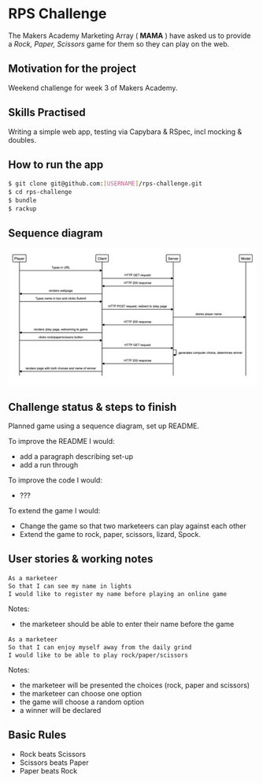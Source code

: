# RPS Challenge

The Makers Academy Marketing Array ( **MAMA** ) have asked us to provide a _Rock, Paper, Scissors_ game for them so they can play on the web.

## Motivation for the project

Weekend challenge for week 3 of Makers Academy.

## Skills Practised
Writing a simple web app, testing via Capybara & RSpec, incl mocking & doubles.

## How to run the app
```sh
$ git clone git@github.com:[USERNAME]/rps-challenge.git
$ cd rps-challenge
$ bundle
$ rackup
```

## Sequence diagram

![Sequence diagram for RPS challenge](Sequence_diagram.png)

## Challenge status & steps to finish
Planned game using a sequence diagram, set up README.

To improve the README I would:
* add a paragraph describing set-up  
* add a run through  

To improve the code I would:  
* ???  

To extend the game I would:  
* Change the game so that two marketeers can play against each other  
* Extend the game to rock, paper, scissors, lizard, Spock.  

## User stories & working notes

```
As a marketeer
So that I can see my name in lights
I would like to register my name before playing an online game
```
Notes:
- the marketeer should be able to enter their name before the game

```
As a marketeer
So that I can enjoy myself away from the daily grind
I would like to be able to play rock/paper/scissors
```
Notes:
- the marketeer will be presented the choices (rock, paper and scissors)
- the marketeer can choose one option
- the game will choose a random option
- a winner will be declared

## Basic Rules

- Rock beats Scissors
- Scissors beats Paper
- Paper beats Rock

